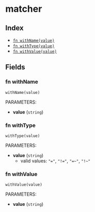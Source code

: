 # matcher



## Index

* [`fn withName(value)`](#fn-withname)
* [`fn withType(value)`](#fn-withtype)
* [`fn withValue(value)`](#fn-withvalue)

## Fields

### fn withName

```jsonnet
withName(value)
```

PARAMETERS:

* **value** (`string`)


### fn withType

```jsonnet
withType(value)
```

PARAMETERS:

* **value** (`string`)
   - valid values: `"="`, `"!="`, `"=~"`, `"!~"`


### fn withValue

```jsonnet
withValue(value)
```

PARAMETERS:

* **value** (`string`)

